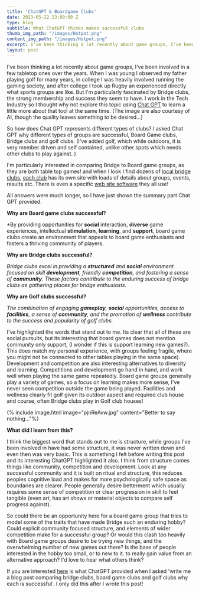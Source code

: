 ```yaml
---
title: 'ChatGPT & Boardgame Clubs'
date: 2023-05-22 23:00:00 Z
type: blog
subtitle: What ChatGPT thinks makes successful clubs
thumb_img_path: "/images/Hotpot.png"
content_img_path: "/images/Hotpot.png"
excerpt: I've been thinking a lot recently about game groups, I've been involved in a few tabletop ones over the years.
layout: post
---
```


I've been thinking a lot recently about game groups, I've been involved in a few tabletop ones over the years. When I was young I observed my father playing golf for many years, in college I was heavily involved running the gaming society, and after college I took up Rugby an experienced directly what sports groups are like. But I'm particularly fascinated by Bridge clubs, the strong membership and success they seem to have. I work in the Tech Industry so I thought why not explore this topic using [Chat GPT](https://openai.com/blog/chatgpt) to learn a little more about that tool at the same time. (The image are also courtesy of AI, though the quality leaves something to be desired...)

So how does Chat GPT represents different types of clubs? I asked Chat GPT why different types of groups are successful, Board Game clubs, Bridge clubs and golf clubs. (I've added golf, which while outdoors, it is very member driven and self contained, unlike other spots which needs other clubs to play against. )

I'm particularly interested in comparing Bridge to Board game groups, as they are both table top games! and when I look I find dozens of [local bridge clubs](https://www.bridgewebs.com/cgi-bin/bwoq/bw.cgi?club=dublinsouth&pid=display_ctyclubs), [each club](https://www.bridgewebs.com/railwayunion/) has its own site with loads of details about groups, events, results etc. There is even a specific [web site software](https://www.bridgewebs.com/) they all use! 

All answers were much longer, so I have just shown the summary part Chat GPT provided.
 
**Why are Board game clubs successful?**

*By providing opportunities for **social** interaction, **diverse** game experiences, intellectual **stimulation**, **learning**, and **support**, board game clubs create an environment that appeals to board game enthusiasts and fosters a thriving community of players.

**Why are Bridge clubs successful?**

*Bridge clubs excel in providing a **structured** and **social** environment focused on skill **development**, friendly **competition**, and fostering a sense of **community**. These factors contribute to the enduring success of bridge clubs as gathering places for bridge enthusiasts.*

**Why are Golf clubs successful?**

*The combination of engaging **gameplay**, **social** opportunities, access to **facilities**, a sense of **community**, and the promotion of **wellness** contribute to the success and popularity of golf clubs.*

I've highlighted the words that stand out to me. Its clear that all of these are social pursuits, but its interesting that board games does not mention community only support, (I wonder if this is support learning new games?). This does match my personal experience, with groups feeling fragile, where you might not be connected to other tables playing in the same space). Development and competition are also interesting alternatives to diversity and learning. Competitions and development go hand in hand, and work well when playing the same game repeatedly. Board game groups generally play a variety of games, so a focus on learning makes more sense, I've never seen competition outside the game being played. Facilities and wellness clearly fit golf given its outdoor aspect and required club house and course, often Bridge clubs play in Golf club houses!

{% include image.html image="pjnReAvw.jpg" content="Better to say nothing..."%}

**What did I learn from this?**

I think the biggest word that stands out to me is structure, while groups I've been involved in have had some structure, it was never written down and even then was very basic. This is something I felt before writing this post and its interesting ChatGPT highlighted it also. I think from structure comes things like community, competition and development. Look at any successful community and it is built on ritual and structure, this reduces peoples cognitive load and makes for more psychologically safe space as boundaries are clearer. People generally desire betterment which usually requires some sense of competition or clear progression in skill to feel tangible (even art, has art shows or material objects to compare self progress against). 

So could there be an opportunity here for a board game group that tries to model some of the traits that have made Bridge such an enduring hobby? Could explicit community focused structure, and elements of wider competition make for a successful group? Or would this clash too heavily with Board game groups desire to be trying new things, and the overwhelming number of new games out there? Is the base of people interested in the hobby too small, or to new to it. to really gain value from an alternative approach? I'd love to hear what others think?

If you are interested [here](../gptclub.html) is what ChatGPT provided when I asked 'write me a blog post comparing bridge clubs, board game clubs and golf clubs why each is successful'. I only did this after I wrote this post!

<!--stackedit_data:
eyJoaXN0b3J5IjpbMTUzMzE3NjE4NCwxMDY0OTA2MzMzLC0yMD
IzODcxMDcxXX0=
-->